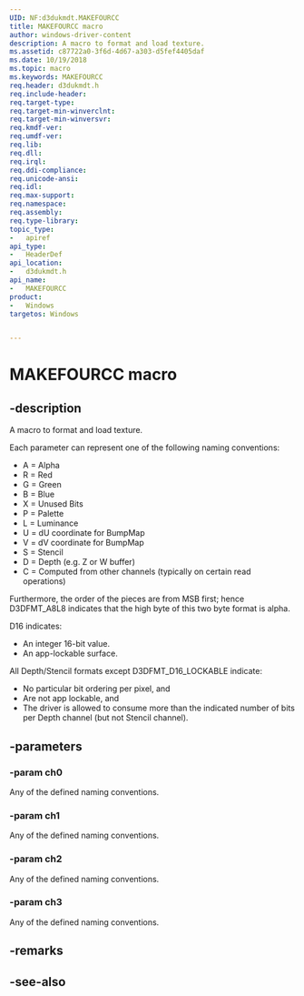 ```yaml
---
UID: NF:d3dukmdt.MAKEFOURCC
title: MAKEFOURCC macro
author: windows-driver-content
description: A macro to format and load texture.
ms.assetid: c87722a0-3f6d-4d67-a303-d5fef4405daf
ms.date: 10/19/2018
ms.topic: macro
ms.keywords: MAKEFOURCC
req.header: d3dukmdt.h
req.include-header:
req.target-type:
req.target-min-winverclnt:
req.target-min-winversvr:
req.kmdf-ver:
req.umdf-ver:
req.lib:
req.dll:
req.irql: 
req.ddi-compliance:
req.unicode-ansi:
req.idl:
req.max-support:
req.namespace:
req.assembly:
req.type-library: 
topic_type: 
-	apiref
api_type: 
-	HeaderDef
api_location: 
-	d3dukmdt.h
api_name: 
-	MAKEFOURCC
product:
-	Windows
targetos: Windows


---
```


# MAKEFOURCC macro


## -description

A macro to format and load texture.

Each parameter can represent one of the following naming conventions:

* A = Alpha
* R = Red
* G = Green
* B = Blue
* X = Unused Bits
* P = Palette
* L = Luminance
* U = dU coordinate for BumpMap
* V = dV coordinate for BumpMap
* S = Stencil
* D = Depth (e.g. Z or W buffer)
* C = Computed from other channels (typically on certain read operations)


Furthermore, the order of the pieces are from MSB first; hence D3DFMT_A8L8 indicates that the high byte of this two byte format is alpha.

D16 indicates:

* An integer 16-bit value.
* An app-lockable surface.

All Depth/Stencil formats except D3DFMT_D16_LOCKABLE indicate:

* No particular bit ordering per pixel, and
* Are not app lockable, and
* The driver is allowed to consume more than the indicated number of bits per Depth channel (but not Stencil channel).

## -parameters

### -param ch0

Any of the defined naming conventions.

### -param ch1

Any of the defined naming conventions.

### -param ch2

Any of the defined naming conventions.

### -param ch3

Any of the defined naming conventions.


## -remarks

## -see-also
